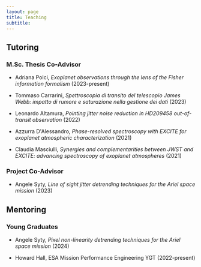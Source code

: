 ```yaml
---
layout: page
title: Teaching
subtitle: 
---
```


## Tutoring

### M.Sc. Thesis Co-Advisor

* Adriana Polci, *Exoplanet observations through the lens of the Fisher information formalism* (2023-present)

* Tommaso Carrarini, *Spettroscopia di transito del telescopio James Webb: impatto di rumore e saturazione nella gestione dei dati* (2023)

* Leonardo Altamura, *Pointing jitter noise reduction in HD209458 out-of-transit observation* (2022)

* Azzurra D'Alessandro, *Phase-resolved spectroscopy with EXCITE for exoplanet atmospheric characterization* (2021)

* Claudia Masciulli, *Synergies and complementarities between JWST and EXCITE: advancing spectroscopy of exoplanet atmospheres* (2021)

### Project Co-Advisor

* Angele Syty, *Line of sight jitter detrending techniques for the Ariel space mission* (2023)

## Mentoring

### Young Graduates

* Angele Syty, *Pixel non-linearity detrending techniques for the Ariel space mission* (2024)

* Howard Hall, ESA Mission Performance Engineering YGT (2022-present)

